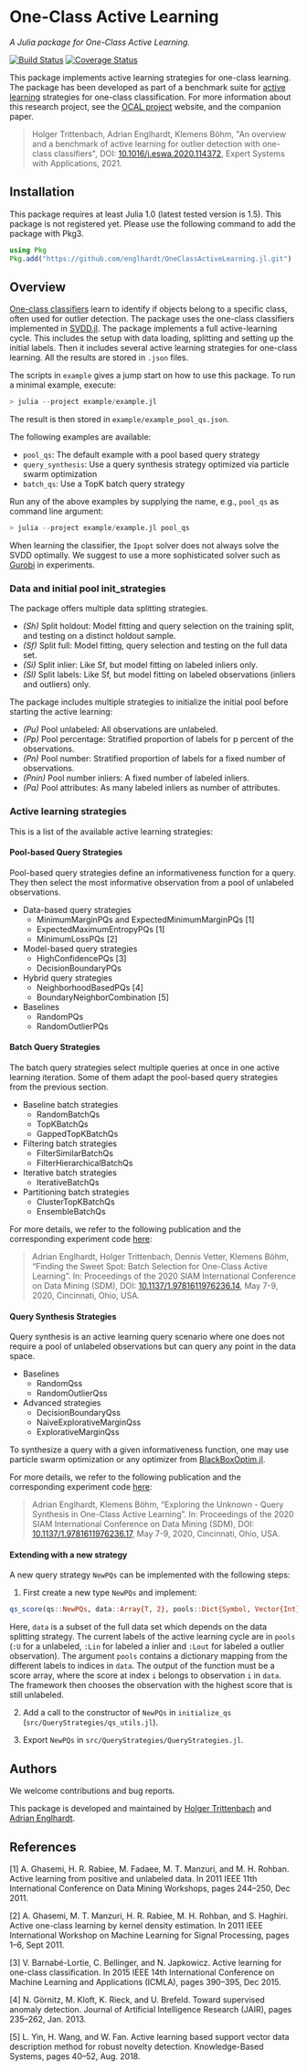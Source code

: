 # One-Class Active Learning
_A Julia package for One-Class Active Learning._

[![Build Status](https://travis-ci.com/englhardt/OneClassActiveLearning.jl.svg?branch=master)](https://travis-ci.com/englhardt/OneClassActiveLearning.jl)
[![Coverage Status](https://coveralls.io/repos/github/englhardt/OneClassActiveLearning.jl/badge.svg?branch=master)](https://coveralls.io/github/englhardt/OneClassActiveLearning.jl?branch=master)

This package implements active learning strategies for one-class learning.
The package has been developed as part of a benchmark suite for [active learning](https://en.wikipedia.org/wiki/Active_learning_(machine_learning)) strategies for one-class classification. For more information about this research project, see the [OCAL project](https://www.ipd.kit.edu/ocal/) website, and the companion paper.

> Holger Trittenbach, Adrian Englhardt, Klemens Böhm, "An overview and a benchmark of active learning for outlier detection with one-class classifiers", DOI: [10.1016/j.eswa.2020.114372](https://doi.org/10.1016/j.eswa.2020.114372), Expert Systems with Applications, 2021.

## Installation
This package requires at least Julia 1.0 (latest tested version is 1.5).
This package is not registered yet. Please use the following command to add the package with Pkg3.
```Julia
using Pkg
Pkg.add("https://github.com/englhardt/OneClassActiveLearning.jl.git")
```

## Overview
[One-class classifiers](https://en.wikipedia.org/wiki/One-class_classification) learn to identify if objects belong to a specific class, often used for outlier detection.
The package uses the one-class classifiers implemented in [SVDD.jl](https://github.com/englhardt/SVDD.jl).
The package implements a full active-learning cycle.
This includes the setup with data loading, splitting and setting up the initial labels.
Then it includes several active learning strategies for one-class learning.
All the results are stored in `.json` files.

The scripts in `example` gives a jump start on how to use this package.
To run a minimal example, execute:
```Julia
> julia --project example/example.jl
```
The result is then stored in `example/example_pool_qs.json`.

The following examples are available:
* `pool_qs`: The default example with a pool based query strategy
* `query_synthesis`: Use a query synthesis strategy optimized via particle swarm optimization
* `batch_qs`: Use a TopK batch query strategy

Run any of the above examples by supplying the name, e.g., `pool_qs` as command line argument:
```Julia
> julia --project example/example.jl pool_qs
```
When learning the classifier, the `Ipopt` solver does not always solve the SVDD optimally. We suggest to use a more sophisticated solver such as [Gurobi](https://github.com/jump-dev/Gurobi.jl) in experiments.

### Data and initial pool init_strategies

The package offers multiple data splitting strategies.
- *(Sh)* Split holdout: Model fitting and query selection on the training split, and testing on a distinct holdout sample.
- *(Sf)* Split full: Model fitting, query selection and testing on the full data set.
- *(Si)* Split inlier: Like Sf, but model fitting on labeled inliers only.
- *(Sl)* Split labels: Like Sf, but model fitting on labeled observations (inliers and outliers) only.

The package includes multiple strategies to initialize the initial pool before starting the active learning:
- *(Pu)* Pool unlabeled: All observations are unlabeled.
- *(Pp)* Pool percentage: Stratified proportion of labels for p percent of the observations.
- *(Pn)* Pool number: Stratified proportion of labels for a fixed number of observations.
- *(Pnin)* Pool number inliers: A fixed number of labeled inliers.
- *(Pa)* Pool attributes: As many labeled inliers as number of attributes.

### Active learning strategies
This is a list of the available active learning strategies:

#### Pool-based Query Strategies
Pool-based query strategies define an informativeness function for a query. They then select the most informative observation from a pool of unlabeled observations.

- Data-based query strategies
  - MinimumMarginPQs and ExpectedMinimumMarginPQs [1]
  - ExpectedMaximumEntropyPQs [1]
  - MinimumLossPQs [2]
- Model-based query strategies
    - HighConfidencePQs [3]
    - DecisionBoundaryPQs
- Hybrid query strategies
    - NeighborhoodBasedPQs [4]
    - BoundaryNeighborCombination [5]
- Baselines
  - RandomPQs
  - RandomOutlierPQs

#### Batch Query Strategies
The batch query strategies select multiple queries at once in one active learning iteration. Some of them adapt the pool-based query strategies from the previous section.

- Baseline batch strategies
  - RandomBatchQs
  - TopKBatchQs
  - GappedTopKBatchQs
- Filtering batch strategies
  - FilterSimilarBatchQs
  - FilterHierarchicalBatchQs
- Iterative batch strategies
  - IterativeBatchQs
- Partitioning batch strategies
  - ClusterTopKBatchQs
  - EnsembleBatchQs

For more details, we refer to the following publication and the corresponding experiment code [here](https://github.com/englhardt/bocal-evaluation/):
> Adrian Englhardt, Holger Trittenbach, Dennis Vetter, Klemens Böhm, “Finding the Sweet Spot: Batch Selection for One-Class Active Learning”. In: Proceedings of the 2020 SIAM International Conference on Data Mining (SDM), DOI: [10.1137/1.9781611976236.14](https://doi.org/10.1137/1.9781611976236.14), May 7-9, 2020, Cincinnati, Ohio, USA.

#### Query Synthesis Strategies
Query synthesis is an active learning query scenario where one does not require a pool of unlabeled observations but can query any point in the data space.

- Baselines
  - RandomQss
  - RandomOutlierQss
- Advanced strategies
  - DecisionBoundaryQss
  - NaiveExplorativeMarginQss
  - ExplorativeMarginQss

To synthesize a query with a given informativeness function, one may use particle swarm optimization or any optimizer from [BlackBoxOptim.jl](https://github.com/robertfeldt/BlackBoxOptim.jl).

For more details, we refer to the following publication and the corresponding experiment code [here](https://github.com/englhardt/des-evaluation):
> Adrian Englhardt, Klemens Böhm, “Exploring the Unknown - Query Synthesis in One-Class Active Learning”. In: Proceedings of the 2020 SIAM International Conference on Data Mining (SDM), DOI: [10.1137/1.9781611976236.17](https://doi.org/10.1137/1.9781611976236.17), May 7-9, 2020, Cincinnati, Ohio, USA.

#### Extending with a new strategy

A new query strategy `NewPQs` can be implemented with the following steps:

1. First create a new type `NewPQs` and implement:
```Julia
qs_score(qs::NewPQs, data::Array{T, 2}, pools::Dict{Symbol, Vector{Int}}) where T <: Real
```
Here, `data` is a subset of the full data set which depends on the data splitting strategy.
The current labels of the active learning cycle are in `pools` (`:U` for a unlabeled, `:Lin` for labeled a inlier and `:Lout` for labeled a outlier observation).
The argument `pools` contains a dictionary mapping from the different labels to indices in `data`.
The output of the function must be a score array, where the score at index `i` belongs to observation `i` in `data`.
The framework then chooses the observation with the highest score that is still unlabeled.

2. Add a call to the constructor of `NewPQs` in `initialize_qs` (`src/QueryStrategies/qs_utils.jl`).

3. Export `NewPQs` in `src/QueryStrategies/QueryStrategies.jl`.


## Authors
We welcome contributions and bug reports.

This package is developed and maintained by [Holger Trittenbach](https://github.com/holtri/) and [Adrian Englhardt](https://github.com/englhardt).

## References
[1] A. Ghasemi, H. R. Rabiee, M. Fadaee, M. T. Manzuri, and M. H. Rohban. Active learning from positive and unlabeled data. In 2011 IEEE 11th International Conference on Data Mining Workshops, pages 244–250, Dec 2011.

[2] A. Ghasemi, M. T. Manzuri, H. R. Rabiee, M. H. Rohban, and S. Haghiri. Active one-class learning by kernel density estimation. In 2011 IEEE International Workshop on Machine Learning for Signal Processing, pages 1–6, Sept 2011.

[3] V. Barnabé-Lortie, C. Bellinger, and N. Japkowicz. Active learning for one-class classification. In 2015 IEEE 14th International Conference on Machine Learning and Applications (ICMLA), pages 390–395, Dec 2015.

[4] N. Görnitz, M. Kloft, K. Rieck, and U. Brefeld. Toward supervised anomaly detection. Journal of Artificial Intelligence Research (JAIR), pages 235–262, Jan. 2013.

[5] L. Yin, H. Wang, and W. Fan. Active learning based support vector data description method for robust novelty detection. Knowledge-Based Systems, pages 40–52, Aug. 2018.
